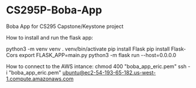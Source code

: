 # CS295P-Boba-App
Boba App for CS295 Capstone/Keystone project

How to install and run the flask app:

python3 -m venv venv
. venv/bin/activate
pip install Flask
pip install Flask-Cors
export FLASK_APP=main.py
python3 -m flask run --host=0.0.0.0

How to connect to the AWS intance:
chmod 400 "boba_app_eric.pem"
ssh -i "boba_app_eric.pem" ubuntu@ec2-54-193-65-182.us-west-1.compute.amazonaws.com